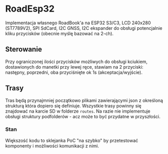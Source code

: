 # RoadEsp32

Implementacja własnego RoadBook'a na ESP32 S3/C3, LCD 240x280 (ST7789V2), SPI SdCard, I2C GNSS, I2C ekspander do obsługi potencjalnie kliku przycisków (obecnie myślę bazować na 2-ch).

## Sterowanie
Przy ograniczonej ilości przycisków możliwych do obsługi kciukiem, dostawionych do manetki przy lewej ręce, stawiam na 2 przyciski: następny, poprzedni, oba przyciśnięte ok 1s (akceptacja/wyjście).

## Trasy
Tras będą przynajmniej początkowo plikami zawierającymi json z określoną strukturą która dopiero się definiuje. Wszystkie trasy powinny się znajdować na karcie SD w folderze `routes`. Na razie nie implementuje obsługi struktury podfolderów - acz może to być przydatne w przyszłości.

### Stan

Większość kodu to sklejanka PoC "na szybko" by przetestować komponenty i możliwości komunikacji z nimi.